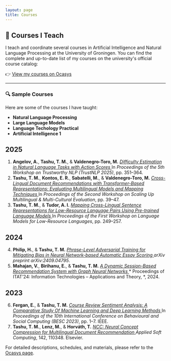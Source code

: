 ```yaml
---
layout: page
title: Courses
---
```


## 📘 Courses I Teach

I teach and coordinate several courses in Artificial Intelligence and Natural Language Processing at the University of Groningen. You can find the complete and up-to-date list of my courses on the university's official course catalog:

👉 [View my courses on Ocasys](https://ocasys.rug.nl/current/staff/t.m.tashu)

---

### 🔍 Sample Courses

Here are some of the courses I have taught:

- **Natural Language Processing**
- **Large Language Models**
- **Language Techology Practical**
- **Artificial Intelligence 1**

## 2025

1. **Angelov, A.**, **Tashu, T. M.**, & **Valdenegro-Toro, M.**  <a href="https://aclanthology.org/2025.trustnlp-main.24/" target="_blank"> _Difficulty Estimation in Natural Language Tasks with Action Scores_ </a> In *Proceedings of the 5th Workshop on Trustworthy NLP (TrustNLP 2025)*, pp. 351–364.
2. **Tashu, T. M.**, **Kontos, E. R.**, **Sabatelli, M.**, & **Valdenegro-Toro, M.**   <a href="https://aclanthology.org/2025.sumeval-2.4/" target="_blank"> _Cross-Lingual Document Recommendations with Transformer-Based Representations: Evaluating Multilingual Models and Mapping Techniques_ </a> In *Proceedings of the Second Workshop on Scaling Up Multilingual & Multi-Cultural Evaluation*, pp. 39–47.
3. **Tashu, T. M.**, & **Tudor, A. I.**  <a href="https://aclanthology.org/2025.loreslm-1.20/" target="_blank">
   _Mapping Cross-Lingual Sentence Representations for Low-Resource Language Pairs Using Pre-trained Language Models_ </a> In *Proceedings of the First Workshop on Language Models for Low-Resource Languages*, pp. 249–257.

## 2024

4. **Philip, H.**, & **Tashu, T. M.**   <a href="https://arxiv.org/abs/2409.04795" target="_blank"> _Phrase-Level Adversarial Training for Mitigating Bias in Neural Network-based Automatic Essay Scoring_ </a> *arXiv preprint arXiv:2409.04795*.
5. **Mahajan, V.**, **Birihanu, E.**, & **Tashu, T. M.**  <a href="https://ceur-ws.org/Vol-3792/paper3.pdf" target="_blank"> _A Dynamic Session-Based Recommendation System with Graph Neural Networks_ </a>  * Proceedings of ITAT’24: Information Technologies – Applications and Theory, *, 2024.

## 2023

6. **Fergan, E.**, & **Tashu, T. M.**   <a href="https://ieeexplore.ieee.org/abstract/document/10386515" target="_blank"> _Course Review Sentiment Analysis: A Comparative Study Of Machine Learning and Deep Learning Methods_ </a>
   In *Proceedings of the 10th International Conference on Behavioural and Social Computing (BESC 2023)*, pp. 1–7. IEEE.
7. **Tashu, T. M.**, **Lenz, M.**, & **Horváth, T.**   <a href="https://www.sciencedirect.com/science/article/pii/S1568494623003666" target="_blank"> _NCC: Neural Concept Compression for Multilingual Document Recommendation_ </a>  *Applied Soft Computing*, 142, 110348. Elsevier.

For detailed descriptions, schedules, and materials, please refer to the [Ocasys page](https://ocasys.rug.nl/current/staff/t.m.tashu).
